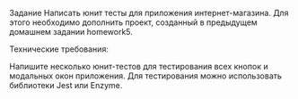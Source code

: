 Задание
Написать юнит тесты для приложения интернет-магазина.
Для этого необходимо дополнить проект, созданный в предыдущем домашнем задании homework5.

Технические требования:

Напишите несколько юнит-тестов для тестирования всех кнопок и модальных окон приложения.
Для тестирования можно использовать библиотеки Jest или Enzyme.